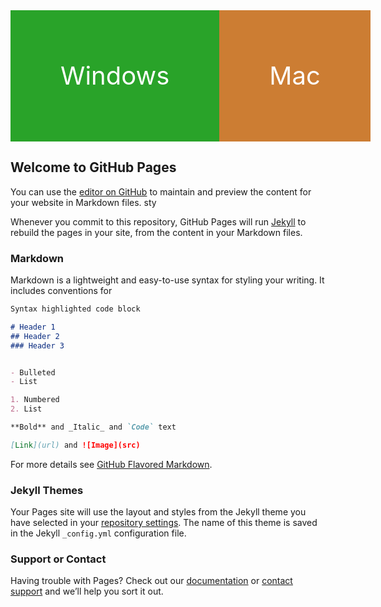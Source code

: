 <style>
  
  #winmac {
  display: flex;
  justify-content: space-around;
}

#winmac > span {
  border: 0;
  padding: 5rem;
  margin: 0;
  
  font-size: 40px;
  width: 300px;
  height: 50px;
  
  text-align: center;
}

#win, #mac {
  color: white;
}

#win {
  background-color: hsl(120, 60%, 40%);
  
}
#mac {
  background-color: hsl(29, 60%, 50%);
  
}

  
</style>


<div id="winmac">
  <span id="win">Windows</span>
  <span id="mac">Mac</span>
</div>


## Welcome to GitHub Pages

You can use the [editor on GitHub](https://github.com/programmingrooms/githubpage/edit/gh-pages/index.md) to maintain and preview the content for your website in Markdown files.
sty


Whenever you commit to this repository, GitHub Pages will run [Jekyll](https://jekyllrb.com/) to rebuild the pages in your site, from the content in your Markdown files.

### Markdown

Markdown is a lightweight and easy-to-use syntax for styling your writing. It includes conventions for

```markdown
Syntax highlighted code block

# Header 1
## Header 2
### Header 3


- Bulleted
- List

1. Numbered
2. List

**Bold** and _Italic_ and `Code` text

[Link](url) and ![Image](src)
```

For more details see [GitHub Flavored Markdown](https://guides.github.com/features/mastering-markdown/).

### Jekyll Themes

Your Pages site will use the layout and styles from the Jekyll theme you have selected in your [repository settings](https://github.com/programmingrooms/githubpage/settings/pages). The name of this theme is saved in the Jekyll `_config.yml` configuration file.

### Support or Contact

Having trouble with Pages? Check out our [documentation](https://docs.github.com/categories/github-pages-basics/) or [contact support](https://support.github.com/contact) and we’ll help you sort it out.
